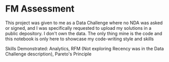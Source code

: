 # FM Assessment

This project was given to me as a Data Challenge where no NDA was asked or signed, and I was specifically requested to upload my solutions in a public depository.
I don't own the data. The only thing mine is the code and this notebook is only here to showcase my code-writing style and skills

Skills Demonstrated: Analytics, RFM (Not exploring Recency was in the Data Challenge description), Pareto's Principle
